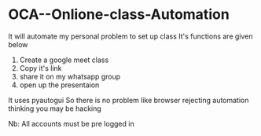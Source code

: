 # OCA--Onlione-class-Automation
It will automate my personal problem to set up class
It's functions are given below
1. Create a google meet class
2. Copy it's link
3. share it on my whatsapp group
4. open up the presentaion

It uses pyautogui So there is no problem like browser rejecting automation thinking you may be hacking

Nb: All accounts must be pre logged in
